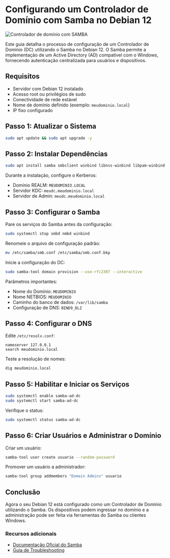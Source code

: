 # Configurando um Controlador de Domínio com Samba no Debian 12
![Controlador de domínio com SAMBA](imagens/controller-domain.webp)

Este guia detalha o processo de configuração de um Controlador de Domínio (DC) utilizando o Samba no Debian 12. O Samba permite a implementação de um Active Directory (AD) compatível com o Windows, fornecendo autenticação centralizada para usuários e dispositivos.

## Requisitos
- Servidor com Debian 12 instalado
- Acesso root ou privilégios de sudo
- Conectividade de rede estável
- Nome de domínio definido (exemplo: `meudominio.local`)
- IP fixo configurado

## Passo 1: Atualizar o Sistema
```sh
sudo apt update && sudo apt upgrade -y
```

## Passo 2: Instalar Dependências
```sh
sudo apt install samba smbclient winbind libnss-winbind libpam-winbind krb5-user krb5-config acl attr -y
```
Durante a instalação, configure o Kerberos:
- Domínio REALM: `MEUDOMINIO.LOCAL`
- Servidor KDC: `meudc.meudominio.local`
- Servidor de Admin: `meudc.meudominio.local`

## Passo 3: Configurar o Samba
Pare os serviços do Samba antes da configuração:
```sh
sudo systemctl stop smbd nmbd winbind
```
Renomeie o arquivo de configuração padrão:
```sh
mv /etc/samba/smb.conf /etc/samba/smb.conf.bkp
```
Inicie a configuração do DC:
```sh
sudo samba-tool domain provision --use-rfc2307 --interactive
```
Parâmetros importantes:
- Nome do Domínio: `MEUDOMINIO`
- Nome NETBIOS: `MEUDOMINIO`
- Caminho do banco de dados: `/var/lib/samba`
- Configuração de DNS: `BIND9_DLZ`

## Passo 4: Configurar o DNS
Edite `/etc/resolv.conf`:
```
nameserver 127.0.0.1
search meudominio.local
```
Teste a resolução de nomes:
```sh
dig meudominio.local
```

## Passo 5: Habilitar e Iniciar os Serviços
```sh
sudo systemctl enable samba-ad-dc
sudo systemctl start samba-ad-dc
```
Verifique o status:
```sh
sudo systemctl status samba-ad-dc
```

## Passo 6: Criar Usuários e Administrar o Domínio
Criar um usuário:
```sh
samba-tool user create usuario --random-password
```
Promover um usuário a administrador:
```sh
samba-tool group addmembers "Domain Admins" usuario
```

## Conclusão
Agora o seu Debian 12 está configurado como um Controlador de Domínio utilizando o Samba. Os dispositivos podem ingressar no domínio e a administração pode ser feita via ferramentas do Samba ou clientes Windows.

### Recursos adicionais
- [Documentação Oficial do Samba](https://wiki.samba.org)
- [Guia de Troubleshooting](https://wiki.samba.org/index.php/Troubleshooting)
